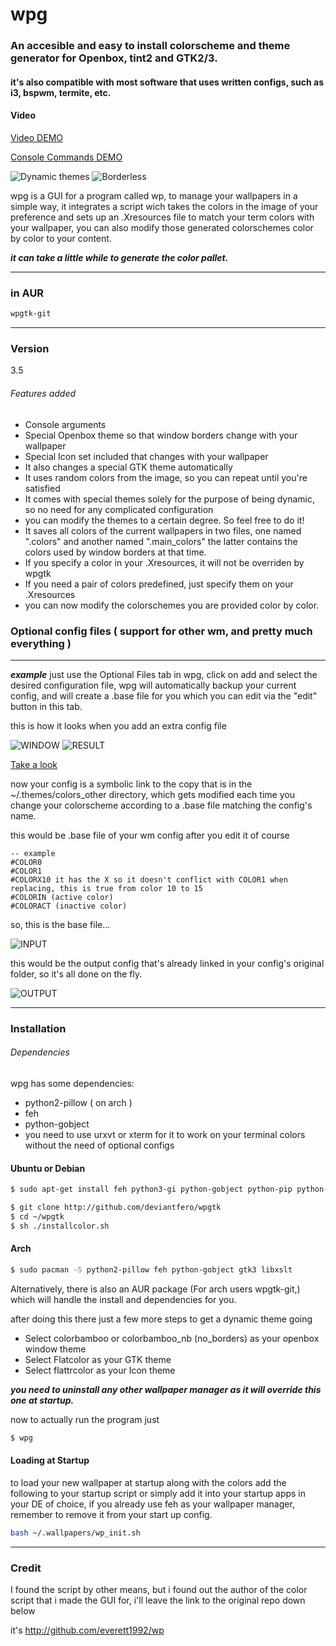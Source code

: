 # wpg
### An accesible and easy to install colorscheme and theme generator for Openbox, tint2 and GTK2/3.

#### it's also compatible with most software that uses written configs, such as i3, bspwm, termite, etc.

#### Video

[Video DEMO](https://my.mixtape.moe/dpetjt.webm)

[Console Commands DEMO](https://my.mixtape.moe/ghhfqf.webm)

![Dynamic themes](http://i.imgur.com/VNC7O57.png)
![Borderless](http://i.imgur.com/LXZKLRY.png)

wpg is a GUI for a program called wp, to manage your wallpapers in a simple way, it integrates a script wich takes the colors in the image of your preference and sets up an .Xresources file to match your term colors with your wallpaper, you can also modify those generated colorschemes color by color to your content.

**_it can take a little while to generate the color pallet._**

----

### in AUR

```sh
wpgtk-git
```
---

### Version
3.5

###### Features added

* Console arguments
* Special Openbox theme so that window borders change with your wallpaper
* Special Icon set included that changes with your wallpaper
* It also changes a special GTK theme automatically
* It uses random colors from the image, so you can repeat until you're satisfied
* It comes with special themes solely for the purpose of being dynamic, so no need for any complicated configuration
* you can modify the themes to a certain degree. So feel free to do it!
* It saves all colors of the current wallpapers in two files, one named ".colors" and another named ".main_colors" the latter contains the colors used by window borders at that time.
* If you specify a color in your .Xresources, it will not be overriden by wpgtk
* If you need a pair of colors predefined, just specify them on your .Xresources
* you can now modify the colorschemes you are provided color by color.



### Optional config files ( support for other wm, and pretty much everything )

----

_**example**_
just use the Optional Files tab in wpg, click on add and select the desired configuration file, wpg will automatically backup your current config, and will create a .base file for you which you can edit via the "edit" button in this tab.

this is how it looks when you add an extra config file

![WINDOW](http://i.imgur.com/TZbfCpV.png)
![RESULT](http://i.imgur.com/cT7OYwM.png)

[Take a look](http://s1.webmshare.com/NdM8M.webm)

now your config is a symbolic link to the copy that is in the ~/.themes/colors_other directory, which gets modified each time you change your colorscheme according to a .base file matching the config's name.

this would be .base file of your wm config after you edit it of course
```
-- example 
#COLOR0
#COLOR1
#COLORX10 it has the X so it doesn't conflict with COLOR1 when replacing, this is true from color 10 to 15
#COLORIN (active color)
#COLORACT (inactive color)
```

so, this is the base file...

![INPUT](http://i.imgur.com/ZyxsoKi.png)

this would be the output config that's already linked in your config's original folder, so it's all done on the fly.

![OUTPUT](http://i.imgur.com/lFkuQ8X.png)

---

### Installation 

###### Dependencies

wpg has some dependencies:

* python2-pillow ( on arch )
* feh
* python-gobject
* you need to use urxvt or xterm for it to work on your terminal colors without the need of optional configs

#### Ubuntu or Debian
```sh
$ sudo apt-get install feh python3-gi python-gobject python-pip python-imaging xsltproc && pip install Pillow
```

```sh
$ git clone http://github.com/deviantfero/wpgtk
$ cd ~/wpgtk
$ sh ./installcolor.sh
```
#### Arch

```sh
$ sudo pacman -S python2-pillow feh python-gobject gtk3 libxslt
```
Alternatively, there is also an AUR package (For arch users wpgtk-git,) which will handle the install and dependencies for you.

after doing this there just a few more steps to get a dynamic theme going
* Select colorbamboo or colorbamboo_nb (no_borders) as your openbox window theme
* Select Flatcolor as your GTK theme
* Select flattrcolor as your Icon theme

**_you need to uninstall any other wallpaper manager as it will override this one at startup._**

now to actually run the program just
```sh
$ wpg
```

#### Loading at Startup
to load your new wallpaper at startup along with the colors add the following to your startup script or simply add it into your startup apps in your DE of choice, if you already use feh as your wallpaper manager, remember to remove it from your start up config.

```sh
bash ~/.wallpapers/wp_init.sh
```
---

### Credit
I found the script by other means, but i found out the author of the color script that i made
the GUI for, i'll leave the link to the original repo down below 

it's http://github.com/everett1992/wp

